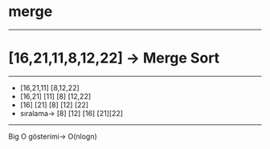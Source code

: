 # merge
---
# [16,21,11,8,12,22] -> Merge Sort 
---
* [16,21,11]     [8,12,22]
* [16,21]  [11]  [8]  [12,22]
* [16]  [21]  [8]  [12]  [22] 
* sıralama-> [8] [12] [16] [21][22] 
---
Big O gösterimi-> O(nlogn)
